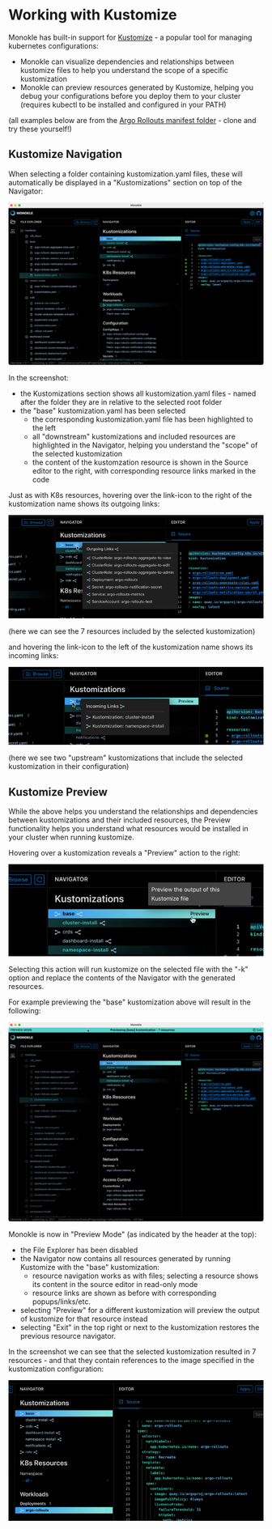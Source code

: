 # Working with Kustomize 

Monokle has built-in support for [Kustomize](https://kustomize.io/) - a popular tool for managing kubernetes configurations:

- Monokle can visualize dependencies and relationships between kustomize files to help you understand the scope of
  a specific kustomization
- Monokle can preview resources generated by Kustomize, helping you debug your configurations before you deploy them to 
  your cluster (requires kubectl to be installed and configured in your PATH)

(all examples below are from the [Argo Rollouts manifest folder](https://github.com/argoproj/argo-rollouts/tree/master/manifests) - clone and try these yourself!)

## Kustomize Navigation

When selecting a folder containing kustomization.yaml files, these will automatically be displayed in a "Kustomizations" section 
on top of the Navigator:

![Kustomize Navigation](img/kustomize-navigation.png)

In the screenshot:

- the Kustomizations section shows all kustomization.yaml files - named after the folder they are in relative to the selected root folder
- the "base" kustomization.yaml has been selected
    - the corresponding kustomization.yaml file has been highlighted to the left
    - all "downstream" kustomizations and included resources are highlighted in the Navigator, helping you understand the "scope" of the selected kustomization
    - the content of the kustomzation resource is shown in the Source editor to the right, with corresponding resource links marked in the code

Just as with K8s resources, hovering over the link-icon to the right of the kustomization name shows its outgoing links:

![Kustomize Outgoing Links](img/kustomize-outgoing-links.png)

(here we can see the 7 resources included by the selected kustomization)

and hovering the link-icon to the left of the kustomization name shows its incoming links:

![Kustomize Incoming Links](img/kustomize-incoming-links.png)  

(here we see two "upstream" kustomizations that include the selected kustomization in their configuration)

## Kustomize Preview 

While the above helps you understand the relationships and dependencies between kustomizations and their included resources, the
Preview functionality helps you understand what resources would be installed in your cluster when running kustomize.

Hovering over a kustomization reveals a "Preview" action to the right:

![Kustomize Preview Action](img/kustomize-preview-action.png)

Selecting this action will run kustomize on the selected file with the "-k" option and replace the contents of the Navigator with the 
generated resources.  

For example previewing the "base" kustomization above will result in the following:

![Kustomize Preview](img/kustomize-preview.png)

Monokle is now in "Preview Mode" (as indicated by the header at the top):

- the File Explorer has been disabled
- the Navigator now contains all resources generated by running Kustomize with the "base" kustomization:
    - resource navigation works as with files; selecting a resource shows its content in the source editor in read-only mode
    - resource links are shown as before with corresponding popups/links/etc.
- selecting "Preview" for a different kustomization will preview the output of kustomize for that resource instead
- selecting "Exit" in the top right or next to the kustomization restores the previous resource navigator.

In the screenshot we can see that the selected kustomization resulted in 7 resources - and that they contain references to the image
specified in the kustomization configuration:

![Kustomize Preview Content](img/kustomize-preview-content.png)


